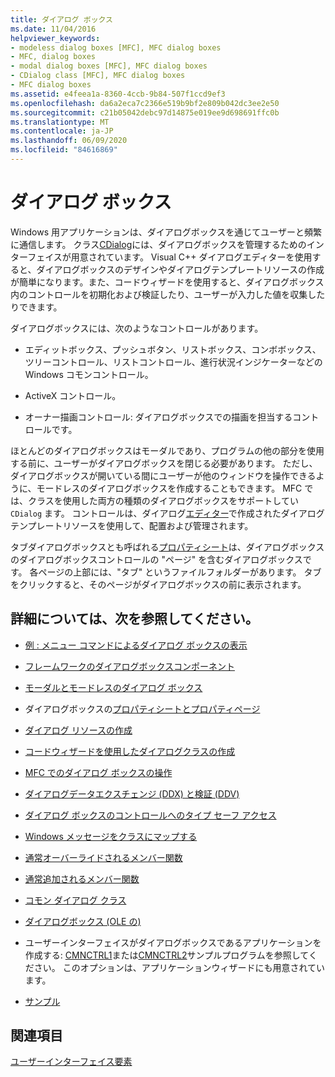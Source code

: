 ```yaml
---
title: ダイアログ ボックス
ms.date: 11/04/2016
helpviewer_keywords:
- modeless dialog boxes [MFC], MFC dialog boxes
- MFC, dialog boxes
- modal dialog boxes [MFC], MFC dialog boxes
- CDialog class [MFC], MFC dialog boxes
- MFC dialog boxes
ms.assetid: e4feea1a-8360-4ccb-9b84-507f1ccd9ef3
ms.openlocfilehash: da6a2eca7c2366e519b9bf2e809b042dc3ee2e50
ms.sourcegitcommit: c21b05042debc97d14875e019ee9d698691ffc0b
ms.translationtype: MT
ms.contentlocale: ja-JP
ms.lasthandoff: 06/09/2020
ms.locfileid: "84616869"
---
```

# <a name="dialog-boxes"></a>ダイアログ ボックス

Windows 用アプリケーションは、ダイアログボックスを通じてユーザーと頻繁に通信します。 クラス[CDialog](reference/cdialog-class.md)には、ダイアログボックスを管理するためのインターフェイスが用意されています。 Visual C++ ダイアログエディターを使用すると、ダイアログボックスのデザインやダイアログテンプレートリソースの作成が簡単になります。また、コードウィザードを使用すると、ダイアログボックス内のコントロールを初期化および検証したり、ユーザーが入力した値を収集したりできます。

ダイアログボックスには、次のようなコントロールがあります。

- エディットボックス、プッシュボタン、リストボックス、コンボボックス、ツリーコントロール、リストコントロール、進行状況インジケーターなどの Windows コモンコントロール。

- ActiveX コントロール。

- オーナー描画コントロール: ダイアログボックスでの描画を担当するコントロールです。

ほとんどのダイアログボックスはモーダルであり、プログラムの他の部分を使用する前に、ユーザーがダイアログボックスを閉じる必要があります。 ただし、ダイアログボックスが開いている間にユーザーが他のウィンドウを操作できるように、モードレスのダイアログボックスを作成することもできます。 MFC では、クラスを使用した両方の種類のダイアログボックスをサポートしてい `CDialog` ます。 コントロールは、ダイアログ[エディター](../windows/dialog-editor.md)で作成されたダイアログテンプレートリソースを使用して、配置および管理されます。

タブダイアログボックスとも呼ばれる[プロパティシート](property-sheets-mfc.md)は、ダイアログボックスのダイアログボックスコントロールの "ページ" を含むダイアログボックスです。 各ページの上部には、"タブ" というファイルフォルダーがあります。 タブをクリックすると、そのページがダイアログボックスの前に表示されます。

## <a name="what-do-you-want-to-know-more-about"></a>詳細については、次を参照してください。

- [例 : メニュー コマンドによるダイアログ ボックスの表示](example-displaying-a-dialog-box-via-a-menu-command.md)

- [フレームワークのダイアログボックスコンポーネント](dialog-box-components-in-the-framework.md)

- [モーダルとモードレスのダイアログ ボックス](modal-and-modeless-dialog-boxes.md)

- ダイアログボックスの[プロパティシートとプロパティページ](property-sheets-and-property-pages-mfc.md)

- [ダイアログ リソースの作成](creating-the-dialog-resource.md)

- [コードウィザードを使用したダイアログクラスの作成](creating-a-dialog-class-with-code-wizards.md)

- [MFC でのダイアログ ボックスの操作](life-cycle-of-a-dialog-box.md)

- [ダイアログデータエクスチェンジ (DDX) と検証 (DDV)](dialog-data-exchange-and-validation.md)

- [ダイアログ ボックスのコントロールへのタイプ セーフ アクセス](type-safe-access-to-controls-in-a-dialog-box.md)

- [Windows メッセージをクラスにマップする](mapping-windows-messages-to-your-class.md)

- [通常オーバーライドされるメンバー関数](commonly-overridden-member-functions.md)

- [通常追加されるメンバー関数](commonly-added-member-functions.md)

- [コモン ダイアログ クラス](common-dialog-classes.md)

- [ダイアログボックス (OLE の)](dialog-boxes-in-ole.md)

- ユーザーインターフェイスがダイアログボックスであるアプリケーションを作成する: [CMNCTRL1](../overview/visual-cpp-samples.md)または[CMNCTRL2](../overview/visual-cpp-samples.md)サンプルプログラムを参照してください。 このオプションは、アプリケーションウィザードにも用意されています。

- [サンプル](dialog-sample-list.md)

## <a name="see-also"></a>関連項目

[ユーザーインターフェイス要素](user-interface-elements-mfc.md)
